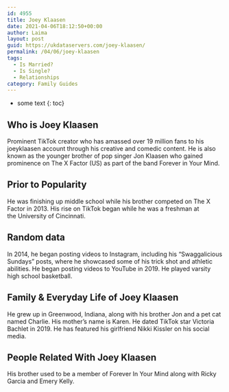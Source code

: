 ```yaml
---
id: 4955
title: Joey Klaasen
date: 2021-04-06T18:12:50+00:00
author: Laima
layout: post
guid: https://ukdataservers.com/joey-klaasen/
permalink: /04/06/joey-klaasen
tags:
  - Is Married?
  - Is Single?
  - Relationships
category: Family Guides
---
```


* some text
{: toc}


## Who is Joey Klaasen
                  
                  
                  
Prominent TikTok creator who has amassed over 19 million fans to his joeyklaasen account through his creative and comedic content. He is also known as the younger brother of pop singer Jon Klaasen who gained prominence on The X Factor (US) as part of the band Forever in Your Mind. 
                  
              
            
              
            
                
                
                
## Prior to Popularity
                  
                  
                  
He was finishing up middle school while his brother competed on The X Factor in 2013. His rise on TikTok began while he was a freshman at the University of Cincinnati. 
                  
              
            
              
            
                
                
                
## Random data
                  
                  
                  
In 2014, he began posting videos to Instagram, including his &#8220;Swaggalicious Sundays&#8221; posts, where he showcased some of his trick shot and athletic abilities. He began posting videos to YouTube in 2019. He played varsity high school basketball. 
                  
              
            
              
            
                
                
                
## Family & Everyday Life of Joey Klaasen
                  
                  
                  
He grew up in Greenwood, Indiana, along with his brother Jon and a pet cat named Charlie. His mother&#8217;s name is Karen. He dated TikTok star Victoria Bachlet in 2019. He has featured his girlfriend Nikki Kissler on his social media.
                  
              
            
              
            
                
                
                
## People Related With Joey Klaasen
                  
                  
                  
His brother used to be a member of Forever In Your Mind along with Ricky Garcia and Emery Kelly. 
                  
              
            
              
            
                
              
            
              
              
            
            
              
            
          
          
          